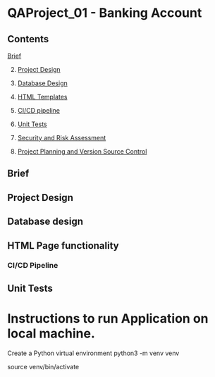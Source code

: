 # QAProject_01 - Banking Account

## Contents

[Brief](#brief) 

2. [Project Design](#project-design) 

3. [Database Design](#databse-design) 

4. [HTML Templates](#html-templates) 

5. [CI/CD pipeline](#ci/cd-pipeline) 

6. [Unit Tests](#unit-tests)

7. [Security and Risk Assessment](#security-and-risk-assessment) 

8. [Project Planning and Version Source Control](#project-planning-and-version-source-control) 


## <a name="brief"></a>Brief 

## <a name="project-design"></a>Project Design

## <a name="database-design"></a>Database design 

## <a name="html-templates"></a>HTML Page functionality 

### <a name="ci.cd-pipeline"></a>CI/CD Pipeline

## <a name="unit-tests"></a> Unit Tests

# <a name='instructions'></a>Instructions to run Application on local machine.

Create a Python virtual environment 
python3 -m venv venv

source venv/bin/activate